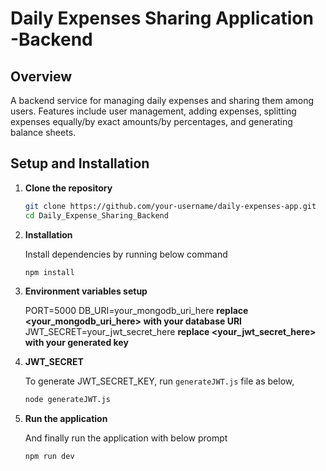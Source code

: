# Daily Expenses Sharing Application -Backend

## Overview
A backend service for managing daily expenses and sharing them among users. Features include user management, adding expenses, splitting expenses equally/by exact amounts/by percentages, and generating balance sheets.

## Setup and Installation

1. **Clone the repository**
   ```sh
   git clone https://github.com/your-username/daily-expenses-app.git
   cd Daily_Expense_Sharing_Backend
2. **Installation**

    Install dependencies by running below command
    ```sh
    npm install
3. **Environment variables setup**

    PORT=5000
    DB_URI=your_mongodb_uri_here **replace <your_mongodb_uri_here> with your database URI**
    JWT_SECRET=your_jwt_secret_here **replace <your_jwt_secret_here> with your generated key**
4.  **JWT_SECRET**

    To generate JWT_SECRET_KEY, run `generateJWT.js` file as below,
    ```sh
    node generateJWT.js
5. **Run the application**

    And finally run the application with below prompt
    ```sh
    npm run dev